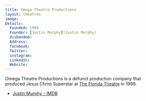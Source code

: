 ```yaml
---
title: Omega Theatre Productions
layout: theatres
image: 
Details:
  Founded: 1999
  Founder: [Justin Murphy](Justin Murphy)
  disbanded: 
  Address: 
  facebook: 
  Twitter: 
  instagram: 
  LinkedIn: 
  Website: 
---
```

Omega Theatre Productions is a defunct production company that produced Jesus Christ Superstar at [The Florida Theatre](The_Florida_Theatre) in 1999.
- [Justin Murphy - IMDB](https://www.imdb.com/name/nm2410069/bio)
